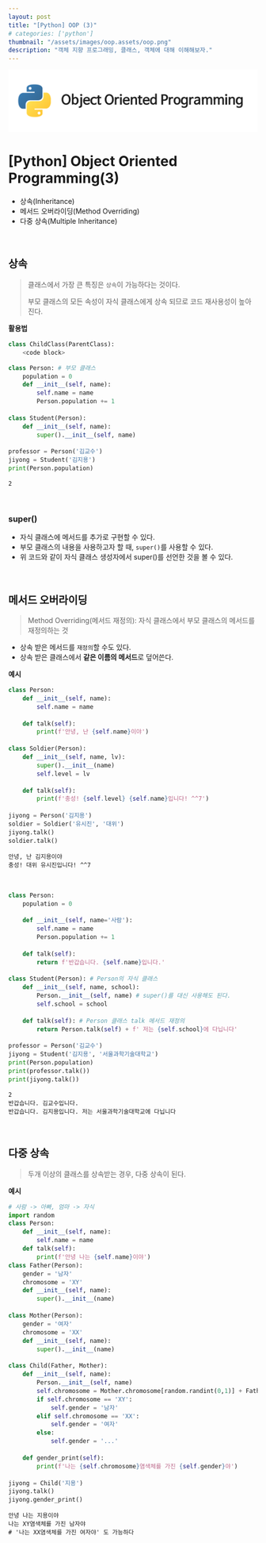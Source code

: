 ```yaml
---
layout: post
title: "[Python] OOP (3)"
# categories: ['python']
thumbnail: "/assets/images/oop.assets/oop.png"
description: "객체 지향 프로그래밍, 클래스, 객체에 대해 이해해보자."
---
```


![oop](/assets/images/oop.assets/oop.png)

# [Python] Object Oriented Programming(3)

- 상속(Inheritance)
- 메서드 오버라이딩(Method Overriding)
- 다중 상속(Multiple Inheritance)

<br>

## 상속

> 클래스에서 가장 큰 특징은 `상속`이 가능하다는 것이다.
>
> 부모 클래스의 모든 속성이 자식 클래스에게 상속 되므로 코드 재사용성이 높아진다.



**활용법**

```python
class ChildClass(ParentClass):
    <code block>
```



```python
class Person: # 부모 클래스
    population = 0
    def __init__(self, name):
        self.name = name
        Person.population += 1
        
class Student(Person):
    def __init__(self, name):
        super().__init__(self, name)
        
professor = Person('김교수')
jiyong = Student('김지용')
print(Person.population)
```

```
2
```

<br>

### super()

- 자식 클래스에 메서드를 추가로 구현할 수 있다.
- 부모 클래스의 내용을 사용하고자 할 때, `super()`를 사용할 수 있다.
- 위 코드와 같이 자식 클래스 생성자에서 super()를 선언한 것을 볼 수 있다.

<br>

## 메서드 오버라이딩

> Method Overriding(메서드 재정의): 자식 클래스에서 부모 클래스의 메서드를 재정의하는 것



- 상속 받은 메서드를 `재정의`할 수도 있다.
- 상속 받은 클래스에서 **같은 이름의 메서드**로 덮어쓴다.



**예시**

```python
class Person:
    def __init__(self, name):
        self.name = name
        
    def talk(self):
        print(f'안녕, 난 {self.name}이야')
    
class Soldier(Person):
    def __init__(self, name, lv):
        super().__init__(name)
        self.level = lv
     
    def talk(self):
        print(f'충성! {self.level} {self.name}입니다! ^^7')
        
jiyong = Person('김지용')
soldier = Soldier('유시진', '대위')
jiyong.talk()
soldier.talk()
```

```
안녕, 난 김지용이야
충성! 대위 유시진입니다! ^^7
```

<br>

```python
class Person:
    population = 0
    
    def __init__(self, name='사람'):
        self.name = name
        Person.population += 1
        
    def talk(self):
        return f'반갑습니다. {self.name}입니다.'
    
class Student(Person): # Person의 자식 클래스
    def __init__(self, name, school):
        Person.__init__(self, name) # super()를 대신 사용해도 된다.
        self.school = school
        
    def talk(self): # Person 클래스 talk 메서드 재정의
        return Person.talk(self) + f' 저는 {self.school}에 다닙니다'
    
professor = Person('김교수')
jiyong = Student('김지용', '서울과학기술대학교')
print(Person.population)
print(professor.talk())
print(jiyong.talk())
```

```
2
반갑습니다. 김교수입니다.
반갑습니다. 김지용입니다. 저는 서울과학기술대학교에 다닙니다
```

<br>

## 다중 상속

> 두개 이상의 클래스를 상속받는 경우, 다중 상속이 된다.



**예시**

```python
# 사람 -> 아빠, 엄마 -> 자식
import random
class Person:
    def __init__(self, name):
        self.name = name
    def talk(self):
        print(f'안녕 나는 {self.name}이야')
class Father(Person):
    gender = '남자'
    chromosome = 'XY'
    def __init__(self, name):
        super().__init__(name)
      
class Mother(Person):
    gender = '여자'
    chromosome = 'XX'
    def __init__(self, name):
        super().__init__(name)

class Child(Father, Mother):
    def __init__(self, name):
        Person.__init__(self, name)
        self.chromosome = Mother.chromosome[random.randint(0,1)] + Father.chromosome[random.randint(0,1)]
        if self.chromosome == 'XY':
            self.gender = '남자'
        elif self.chromosome == 'XX':
            self.gender = '여자'
        else:
            self.gender = '...'
            
    def gender_print(self):
        print(f'나는 {self.chromosome}염색체를 가진 {self.gender}야')
        
jiyong = Child('지용')
jiyong.talk()
jiyong.gender_print()
```

```
안녕 나는 지용이야
나는 XY염색체를 가진 남자야
# '나는 XX염색체를 가진 여자야' 도 가능하다
```

